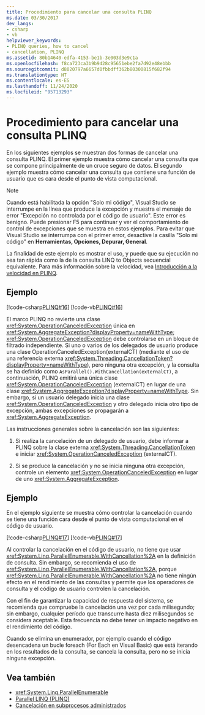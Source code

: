 ```yaml
---
title: Procedimiento para cancelar una consulta PLINQ
ms.date: 03/30/2017
dev_langs:
- csharp
- vb
helpviewer_keywords:
- PLINQ queries, how to cancel
- cancellation, PLINQ
ms.assetid: 80b14640-edfa-4153-be1b-3e003d3e9c1a
ms.openlocfilehash: f8ca723ca3b9b9428c95651ebe2fa7d92e48ebbb
ms.sourcegitcommit: d8020797a6657d0fbbdff362b80300815f682f94
ms.translationtype: HT
ms.contentlocale: es-ES
ms.lasthandoff: 11/24/2020
ms.locfileid: "95713293"
---
```

# <a name="how-to-cancel-a-plinq-query"></a>Procedimiento para cancelar una consulta PLINQ

En los siguientes ejemplos se muestran dos formas de cancelar una consulta PLINQ. El primer ejemplo muestra cómo cancelar una consulta que se compone principalmente de un cruce seguro de datos. El segundo ejemplo muestra cómo cancelar una consulta que contiene una función de usuario que es cara desde el punto de vista computacional.

> [!NOTE]
> Cuando está habilitada la opción "Solo mi código", Visual Studio se interrumpe en la línea que produce la excepción y muestra el mensaje de error "Excepción no controlada por el código de usuario". Este error es benigno. Puede presionar F5 para continuar y ver el comportamiento de control de excepciones que se muestra en estos ejemplos. Para evitar que Visual Studio se interrumpa con el primer error, desactive la casilla "Solo mi código" en **Herramientas, Opciones, Depurar, General**.
>
> La finalidad de este ejemplo es mostrar el uso, y puede que su ejecución no sea tan rápida como la de la consulta LINQ to Objects secuencial equivalente. Para más información sobre la velocidad, vea [Introducción a la velocidad en PLINQ](understanding-speedup-in-plinq.md).

## <a name="example"></a>Ejemplo

[!code-csharp[PLINQ#16](../../../samples/snippets/csharp/VS_Snippets_Misc/plinq/cs/plinqsamples.cs#16)]
[!code-vb[PLINQ#16](../../../samples/snippets/visualbasic/VS_Snippets_Misc/plinq/vb/plinqsnippets1.vb#16)]

El marco PLINQ no revierte una clase <xref:System.OperationCanceledException> única en <xref:System.AggregateException?displayProperty=nameWithType>; <xref:System.OperationCanceledException> debe controlarse en un bloque de filtrado independiente. Si uno o varios de los delegados de usuario produce una clase OperationCanceledException(externalCT) (mediante el uso de una referencia externa <xref:System.Threading.CancellationToken?displayProperty=nameWithType>), pero ninguna otra excepción, y la consulta se ha definido como `AsParallel().WithCancellation(externalCT)`, a continuación, PLINQ emitirá una única clase <xref:System.OperationCanceledException> (externalCT) en lugar de una clase <xref:System.AggregateException?displayProperty=nameWithType>. Sin embargo, si un usuario delegado inicia una clase <xref:System.OperationCanceledException> y otro delegado inicia otro tipo de excepción, ambas excepciones se propagarán a <xref:System.AggregateException>.

Las instrucciones generales sobre la cancelación son las siguientes:

1. Si realiza la cancelación de un delegado de usuario, debe informar a PLINQ sobre la clase externa <xref:System.Threading.CancellationToken> e iniciar <xref:System.OperationCanceledException> (externalCT).

2. Si se produce la cancelación y no se inicia ninguna otra excepción, controle un elemento <xref:System.OperationCanceledException> en lugar de uno <xref:System.AggregateException>.

## <a name="example"></a>Ejemplo

En el ejemplo siguiente se muestra cómo controlar la cancelación cuando se tiene una función cara desde el punto de vista computacional en el código de usuario.

[!code-csharp[PLINQ#17](../../../samples/snippets/csharp/VS_Snippets_Misc/plinq/cs/plinqsamples.cs#17)]
[!code-vb[PLINQ#17](../../../samples/snippets/visualbasic/VS_Snippets_Misc/plinq/vb/plinqsnippets1.vb#17)]

Al controlar la cancelación en el código de usuario, no tiene que usar <xref:System.Linq.ParallelEnumerable.WithCancellation%2A> en la definición de consulta. Sin embargo, se recomienda el uso de <xref:System.Linq.ParallelEnumerable.WithCancellation%2A>, porque <xref:System.Linq.ParallelEnumerable.WithCancellation%2A> no tiene ningún efecto en el rendimiento de las consultas y permite que los operadores de consulta y el código de usuario controlen la cancelación.

Con el fin de garantizar la capacidad de respuesta del sistema, se recomienda que compruebe la cancelación una vez por cada milisegundo; sin embargo, cualquier período que transcurre hasta diez milisegundos se considera aceptable. Esta frecuencia no debe tener un impacto negativo en el rendimiento del código.

Cuando se elimina un enumerador, por ejemplo cuando el código desencadena un bucle foreach (For Each en Visual Basic) que está iterando en los resultados de la consulta, se cancela la consulta, pero no se inicia ninguna excepción.

## <a name="see-also"></a>Vea también

- <xref:System.Linq.ParallelEnumerable>
- [Parallel LINQ (PLINQ)](introduction-to-plinq.md)
- [Cancelación en subprocesos administrados](../threading/cancellation-in-managed-threads.md)
